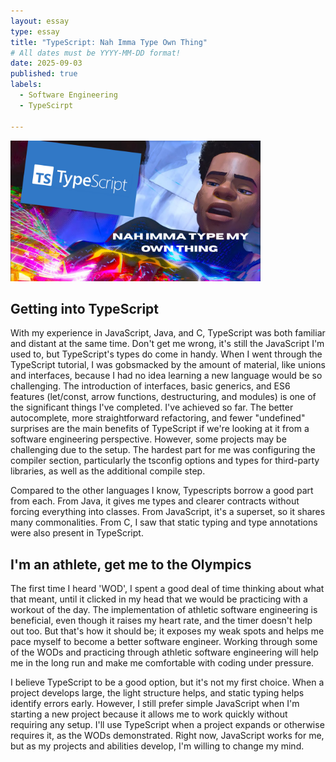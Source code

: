 ```yaml
---
layout: essay
type: essay
title: "TypeScript: Nah Imma Type Own Thing"
# All dates must be YYYY-MM-DD format!
date: 2025-09-03
published: true
labels:
  - Software Engineering
  - TypeScirpt

---
```


<img width="400px" class="rounded float-start pe-4" src="../img/NAH IMMA TYPEMY OWN THING.png
">

## Getting into TypeScript 

With my experience in JavaScript, Java, and C, TypeScript was both familiar and distant at the same time. Don't get me wrong, it's still the JavaScript I'm used to, but TypeScript's types do come in handy. When I went through the TypeScript tutorial, I was gobsmacked by the amount of material, like unions and interfaces, because I had no idea learning a new language would be so challenging. The introduction of interfaces, basic generics, and ES6 features (let/const, arrow functions, destructuring, and modules) is one of the significant things I've completed. I've achieved so far. The better autocomplete, more straightforward refactoring, and fewer "undefined" surprises are the main benefits of TypeScript if we're looking at it from a software engineering perspective. However, some projects may be challenging due to the setup. The hardest part for me was configuring the compiler section, particularly the tsconfig options and types for third-party libraries, as well as the additional compile step.

Compared to the other languages I know, Typescripts borrow a good part from each. From Java, it gives me types and clearer contracts without forcing everything into classes. From JavaScript, it's a superset, so it shares many commonalities. From C, I saw that static typing and type annotations were also present in TypeScript. 


## I'm an athlete, get me to the Olympics 

The first time I heard 'WOD', I spent a good deal of time thinking about what that meant, until it clicked in my head that we would be practicing with a workout of the day. The implementation of athletic software engineering is beneficial, even though it raises my heart rate, and the timer doesn't help out too. But that's how it should be; it exposes my weak spots and helps me pace myself to become a better software engineer. Working through some of the WODs and practicing through athletic software engineering will help me in the long run and make me comfortable with coding under pressure.

I believe TypeScript to be a good option, but it's not my first choice. When a project develops large, the light structure helps, and static typing helps identify errors early. However, I still prefer simple JavaScript when I'm starting a new project because it allows me to work quickly without requiring any setup. I'll use TypeScript when a project expands or otherwise requires it, as the WODs demonstrated. Right now, JavaScript works for me, but as my projects and abilities develop, I'm willing to change my mind.

